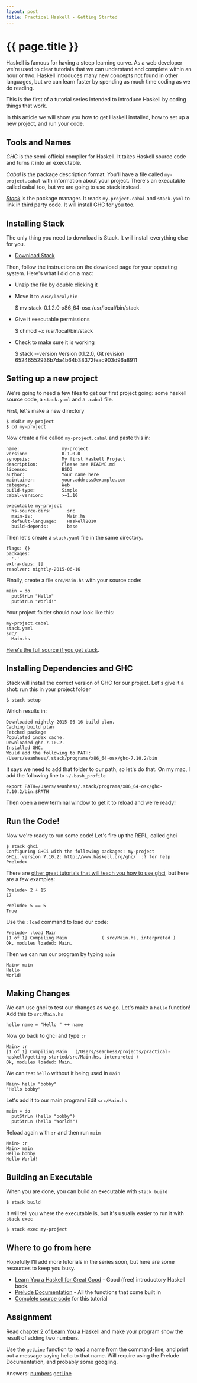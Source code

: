 ```yaml
---
layout: post
title: Practical Haskell - Getting Started
---
```


{{ page.title }}
================

Haskell is famous for having a steep learning curve. As a web developer we're used to clear tutorials that we can understand and complete within an hour or two. Haskell introduces many new concepts not found in other languages, but we can learn faster by spending as much time coding as we do reading.

This is the first of a tutorial series intended to introduce Haskell by coding things that work.

In this article we will show you how to get Haskell installed, how to set up a new project, and run your code.

Tools and Names
---------------

*GHC* is the semi-official compiler for Haskell. It takes Haskell source code and turns it into an executable.

*Cabal* is the package description format. You'll have a file called `my-project.cabal` with information about your project. There's an executable called cabal too, but we are going to use stack instead.

[*Stack*][stack] is the package manager. It reads `my-project.cabal` and `stack.yaml` to link in third party code. It will install GHC for you too.

Installing Stack
----------------

The only thing you need to download is Stack. It will install everything else for you.

* [Download Stack](https://github.com/commercialhaskell/stack#how-to-install)

Then, follow the instructions on the download page for your operating system. Here's what I did on a mac:

* Unzip the file by double clicking it
* Move it to `/usr/local/bin`

    $ mv stack-0.1.2.0-x86_64-osx /usr/local/bin/stack

* Give it executable permissions

    $ chmod +x /usr/local/bin/stack

* Check to make sure it is working

    $ stack --version
    Version 0.1.2.0, Git revision 65246552936b7da4b64b38372feac903d96a8911

Setting up a new project
------------------------

We're going to need a few files to get our first project going: some haskell source code, a `stack.yaml` and a `.cabal` file.

First, let's make a new directory

    $ mkdir my-project
    $ cd my-project

Now create a file called `my-project.cabal` and paste this in:

    name:                my-project
    version:             0.1.0.0
    synopsis:            My first Haskell Project
    description:         Please see README.md
    license:             BSD3
    author:              Your name here
    maintainer:          your.address@example.com
    category:            Web
    build-type:          Simple
    cabal-version:       >=1.10

    executable my-project
      hs-source-dirs:      src
      main-is:             Main.hs
      default-language:    Haskell2010
      build-depends:       base

Then let's create a `stack.yaml` file in the same directory.

    flags: {}
    packages:
    - '.'
    extra-deps: []
    resolver: nightly-2015-06-16

Finally, create a file `src/Main.hs` with your source code:

    main = do
      putStrLn "Hello"
      putStrLn "World!"

Your project folder should now look like this:

    my-project.cabal
    stack.yaml
    src/
      Main.hs

[Here's the full source if you get stuck][source].

Installing Dependencies and GHC
-------------------------------

Stack will install the correct version of GHC for our project. Let's give it a shot: run this in your project folder

    $ stack setup

Which results in:

    Downloaded nightly-2015-06-16 build plan.    
    Caching build plan
    Fetched package
    Populated index cache.
    Downloaded ghc-7.10.2.                   
    Installed GHC.     
    Would add the following to PATH: /Users/seanhess/.stack/programs/x86_64-osx/ghc-7.10.2/bin

It says we need to add that folder to our path, so let's do that. On my mac, I add the following line to `~/.bash_profile`

    export PATH=/Users/seanhess/.stack/programs/x86_64-osx/ghc-7.10.2/bin:$PATH

Then open a new terminal window to get it to reload and we're ready!

Run the Code!
-------------

Now we're ready to run some code! Let's fire up the REPL, called ghci

    $ stack ghci
    Configuring GHCi with the following packages: my-project
    GHCi, version 7.10.2: http://www.haskell.org/ghc/  :? for help
    Prelude> 

There are [other great tutorials that will teach you how to use ghci](http://learnyouahaskell.com/starting-out), but here are a few examples:

    Prelude> 2 + 15
    17

    Prelude> 5 == 5
    True

Use the `:load` command to load our code:

    Prelude> :load Main
    [1 of 1] Compiling Main             ( src/Main.hs, interpreted )
    Ok, modules loaded: Main.

Then we can run our program by typing `main`

    Main> main
    Hello
    World!

Making Changes
--------------

We can use ghci to test our changes as we go. Let's make a `hello` function! Add this to `src/Main.hs`

    hello name = "Hello " ++ name

Now go back to ghci and type `:r`

    Main> :r
    [1 of 1] Compiling Main   (/Users/seanhess/projects/practical-haskell/getting-started/src/Main.hs, interpreted )
    Ok, modules loaded: Main.

We can test `hello` without it being used in `main`

    Main> hello "bobby"
    "Hello bobby"

Let's add it to our main program! Edit `src/Main.hs`

    main = do
      putStrLn (hello "bobby")
      putStrLn (hello "World!")

Reload again with `:r` and then run `main`

    Main> :r
    Main> main
    Hello bobby
    Hello World!

Building an Executable
----------------------

When you are done, you can build an executable with `stack build`

    $ stack build

It will tell you where the executable is, but it's usually easier to run it with `stack exec`

    $ stack exec my-project

Where to go from here
---------------------

Hopefully I'll add more tutorials in the series soon, but here are some resources to keep you busy.

* [Learn You a Haskell for Great Good](http://learnyouahaskell.com/) - Good (free) introductory Haskell book.
* [Prelude Documentation](https://hackage.haskell.org/package/base-4.8.1.0/docs/Prelude.html) - All the functions that come built in
* [Complete source code][source] for this tutorial

Assignment
----------

Read [chapter 2 of Learn You a Haskell](http://learnyouahaskell.com/starting-out) and make your program show the result of adding two numbers.

Use the `getLine` function to read a name from the command-line, and print out a message saying hello to that name. Will require using the Prelude Documentation, and probably some googling.

Answers: [numbers](https://github.com/seanhess/practical-haskell/blob/master/01-getting-started/src/AssignmentNumbers.hs) [getLine](https://github.com/seanhess/practical-haskell/blob/master/01-getting-started/src/AssignmentGetLine.hs)




[stack]: https://github.com/commercialhaskell/stack
[source]: https://github.com/seanhess/practical-haskell/tree/master/01-getting-started
